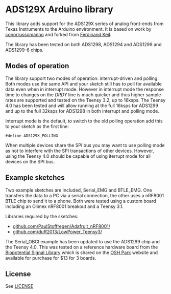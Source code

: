 # ADS129X Arduino library

This library adds support for the ADS129X series of analog front-ends from Texas Instruments to the Arduino environment. It is based on work by [conorrussomanno](https://github.com/conorrussomanno/ADS1299) and forked from 
[Ferdinand Keil](https://github.com/ferdinandkeil/ADS129X).

The library has been tested on both ADS1298, ADS1294 and ADS1299 and ADS1299-6 chips.

## Modes of operation

The library support two modes of operation: interrupt-driven and polling. Both modes use the same API and your sketch still has to poll for available data even when in interrupt mode. However in interrupt mode the response time to changes on the *DRDY* line is much quicker and thus higher sample-rates are supported and tested on the Teensy 3.2, up to 16ksps.  The Teensy 4.0 has been tested and will allow running at the full 16ksps for ADS1299 and up to the full 32ksps for ADS1298 in both interrupt and polling mode.

Interrupt mode is the default, to switch to the old polling operation add this to your sketch as the first line:

```arduino
#define ADS129X_POLLING
```

When multiple devices share the SPI bus you may want to use polling mode as not to interfere with the SPI transactions of other devices.  However, using the Teensy 4.0 should be capable of using iterrupt mode for all devices on the SPI bus.

## Example sketches

Two example sketches are included, Serial_EMG and BTLE_EMG. One transfers the data to a PC via a serial connection, the other uses a nRF8001 BTLE chip to send it to a phone. Both were tested using a custom board including an Olimex nRF8001 breakout and a Teensy 3.1.

Libraries required by the sketches:
* [github.com/PaulStoffregen/Adafruit_nRF8001/](https://github.com/PaulStoffregen/Adafruit_nRF8001/tree/bb385aed176389d806016617a18d7e347074bc3c)
* [github.com/duff2013/LowPower_Teensy3/](https://github.com/duff2013/LowPower_Teensy3/tree/721e3bcab47cc7cdb03f0aee9e11d47611430aa9)

The Serial_OBCI example has been updated to use the ADS1299 chip and the Teensy 4.0.   This was tested on a reference hardware board from the [Biopotential Signal Library](https://hackaday.io/project/5809-biopotential-signal-library) which is shared on the [OSH Park](https://oshpark.com/shared_projects/FCVCtANz) website and available for purchase for $13 for 3 boards.

License
-------

See [LICENSE](LICENSE.md)
